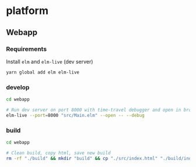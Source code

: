 # platform

## Webapp

### Requirements

Install `elm` and `elm-live` (dev server)

```bash
yarn global add elm elm-live
```

### develop

```bash
cd webapp

# Run dev server on port 8000 with time-travel debugger and open in browser
elm-live --port=8000 "src/Main.elm" --open -- --debug
```

### build

```bash
cd webapp

# Clean build, copy html, save new build
rm -rf "./build" && mkdir "build" && cp "./src/index.html" "./build/index.html" && elm make src/Main.elm --optimize --output="./build/bundle.js"
```
